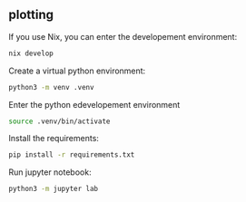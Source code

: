 ## plotting

If you use Nix, you can enter the developement environment:
```bash
nix develop
```

Create a virtual python environment:
```bash
python3 -m venv .venv
```

Enter the python edevelopement environment
```bash
source .venv/bin/activate
```

Install the requirements:
```bash
pip install -r requirements.txt
```

Run jupyter notebook:
```bash
python3 -m jupyter lab
```
